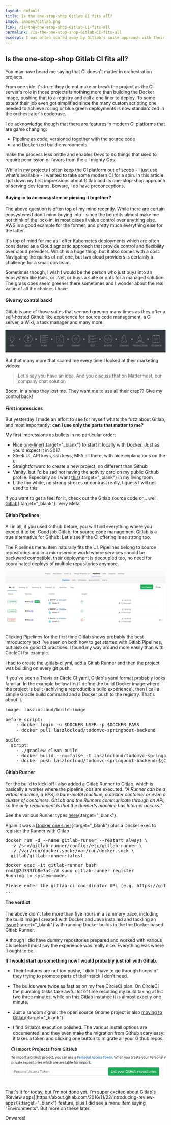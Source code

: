 ```yaml
---
layout: default
title: Is the one-stop-shop Gitlab CI fits all?
image: images/gitlab.png
link: /Is-the-one-stop-shop-Gitlab-CI-fits-all
permalink: /Is-the-one-stop-shop-Gitlab-CI-fits-all
excerpt: I was often scared away by Gitlab's suite approach with their Slack replacement and other bells and whistles I don't need. In this article I try to figure if can I use only the parts that matter to me? 
--- 
```


## Is the one-stop-shop Gitlab CI fits all?

You may have heard me saying that CI doesn't matter in orchestration projects. 

From one side it's true: they do not make or break the project as the CI server's role in those projects is nothing more than building the Docker image, pushing that to a registry and call a one liner to deploy. 
To some extent their job even got simplified since the many custom scripting one needed to achieve rolling or blue green deployments is now standardized in the orchestrator's codebase.

I do acknowledge though that there are features in modern CI platforms that are game changing:

* Pipeline as code, versioned together with the source code
* and Dockerized build environments

make the process less brittle and enables Devs to do things that used to require permission or favors from the all mighty Ops. 

While in my projects I often keep the CI platform out of scope - I just use what's available - I wanted to take some modern CI for a spin.
In this article I jot down my first impressions about Gitlab and its one-stop-shop approach of serving dev teams. Beware, I do have preconceptions.

#### Buying in to an ecosystem or piecing it together?

The above question is often top of my mind recently. While there are certain ecosystems I don't mind buying into - since the benefits almost make me not think of the lock-in, in most cases I value control over anything else.
AWS is a good example for the former, and pretty much everything else for the latter.

It's top of mind for me as I offer Kubernetes deployments which are often considered as a Cloud agnostic approach that provide control and flexibility over cloud providers. Which is a huge thing, but it also comes with a cost. 
Navigating the quirks of not one, but two cloud providers is certainly a challenge for a small ops team.

Sometimes though, I wish I would be the person who just buys into an ecosystem like Rails, or .Net, or buys a suite or opts for a managed solution. The grass does seem greener there sometimes and I wonder about the real value of all the choices I have.

#### Give my control back!

Gitlab is one of those suites that seemed greener many times as they offer a self-hosted Github like experience for source code management, a CI server, a Wiki, a task manager and many more. 

![All the things](images/suite.png)

But that many more that scared me every time I looked at their marketing videos: 

>Let's say you have an idea. And you discuss that on Mattermost, our company chat solution

Boom, in a snap they lost me. They want me to use all their crap?? Give my control back!

#### First impressions

But yesterday I made an effort to see for myself whats the fuzz about Gitlab, and most importantly: **can I use only the parts that matter to me?**

My first impressions as bullets in no particular order:

* Nice [one-liner](https://docs.gitlab.com/omnibus/docker/#run-the-image){:target="_blank"} to start it locally with Docker. Just as you'd expect it in 2017
* Sleek UI, API keys, ssh keys, MFA all there, with nice explanations on the ui
* Straightforward to create a new project, no different than Github
* Vanity, but I'd be sad not having the activity card on my public Github profile. Especially as I want [this](https://commitprint.com/){:target="_blank"} in my livingroom
* Little too white, no strong strokes or contrast really, I guess I will get used to this

If you want to get a feel for it, check out the Gitlab source code on.. well, [Gitlab](https://gitlab.com/gitlab-org/gitlab-ce/){:target="_blank"}. Very Meta.

#### Gitlab Pipelines

All in all, if you used Github before, you will find everything where you expect it to be. Good job Gitlab, for source code management Gitlab is a true alternative for Github. Let's see if the CI offering is as strong too.

The Pipelines menu item naturally fits the UI. Pipelines belong to source repositories and in a microservice world where services should be backward compatible, their deployment is decoupled too, no need for coordinated deploys of multiple repositories anymore.

![VPN](images/pipelines.png)

<br/>
Clicking Pipelines for the first time Gitlab shows probably the best introductory text I've seen on both how to get started with Gitlab Pipelines, but also on good CI practices. I found my way around more easily than with CircleCI for example.

I had to create the .gitlab-ci.yml, add a Gitlab Runner and then the project was building on every git push.

If you've seen a Travis or Circle CI yaml, Gitlab's yaml format probably looks familiar. In the example bellow first I define the build Docker image where the project is built (achiving a reproducible build experience), then I call a simple Gradle build command and a Docker push to the registry. That's about it. 

<pre>
image: laszlocloud/build-image

before_script:
    - docker login -u $DOCKER_USER -p $DOCKER_PASS
    - docker pull laszlocloud/todomvc-springboot-backend

build:
  script:
    - ./gradlew clean build
    - docker build --rm=false -t laszlocloud/todomvc-springboot-backend:${CI_COMMIT_SHA} .
    - docker push laszlocloud/todomvc-springboot-backend:${CI_COMMIT_SHA}
</pre>

#### Gitlab Runner

For the build to kick-off I also added a Gitlab Runner to Gitlab, which is basically a worker where the pipeline jobs are executed. 
*"A Runner can be a virtual machine, a VPS, a bare-metal machine, a docker container or even a cluster of containers. GitLab and the Runners communicate through an API, so the only requirement is that the Runner's machine has Internet access."*

See the various Runner types [here](https://docs.gitlab.com/runner/#selecting-the-executor){:target="_blank"}.

Again it was a [Docker one-liner](https://docs.gitlab.com/runner/install/docker.html#docker-image-installation-and-configuration){:target="_blank"} plus a Docker exec to register the Runner with Gitlab

<pre>
docker run -d --name gitlab-runner --restart always \
  -v /srv/gitlab-runner/config:/etc/gitlab-runner \
  -v /var/run/docker.sock:/var/run/docker.sock \
  gitlab/gitlab-runner:latest
</pre>

<pre>
docker exec -it gitlab-runner bash
root@2d333fb8e7a4:/# sudo gitlab-runner register
Running in system-mode.                            
                                                   
Please enter the gitlab-ci coordinator URL (e.g. https://gitlab.com/):
...
</pre>

#### The verdict
The above didn't take more than five hours in a summery pace, including the build image I created with Docker and Java installed and tackling an [issue](https://gitlab.com/gitlab-org/gitlab-ci-multi-runner/issues/1986){:target="_blank"} with running Docker builds in the the Docker based Gitlab Runner.

Although I did have dummy repositories prepared and worked with various CIs before I must say the experience was really nice. Everything was where it ought to be.

**If I would start up something now I would probably just roll with Gitlab.**

* Their features are not too pushy, I didn't have to go through hoops of they trying to promote parts of their stack I don't need.

* The builds were twice as fast as on my free CircleCI plan. On CircleCI the plumbing tasks take awful lot of time resulting my build taking at list two three minutes, while on this Gitlab instance it is almost exactly one minute.

* Just a random signal: the open source Gnome project is also [moving to Gitlab](https://gitlab.com/gitlab-org/gitlab-ce/issues/35287){:target="_blank"}.

* I find Gitlab's execution polished. The various install options are documented, and they even make the migration from Github scary easy: it takes a token and clicking one button to migrate all your Github repos.

![VPN](images/import-all.png)

<br/>
That's it for today, but I'm not done yet. I'm super excited about Gitlab's [Review apps](https://about.gitlab.com/2016/11/22/introducing-review-apps/){:target="_blank"} feature, plus I did see a menu item saying "Environments". But more on these later.

Onwards!



